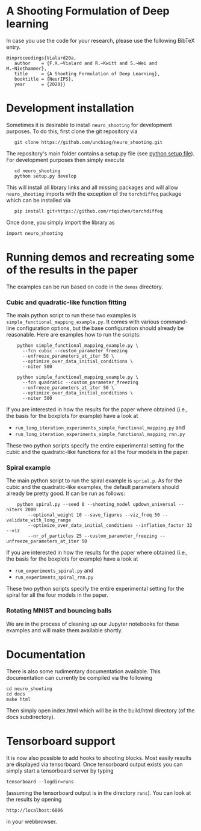 # A Shooting Formulation of Deep learning

In case you use the code for your research, please use the following BibTeX entry.

```
@inproceedings{Vialard20a,
   author    = {F.X.~Vialard and R.~Kwitt and S.~Wei and M.~Niethammer},
   title     = {A Shooting Formulation of Deep Learning},
   booktitle = {NeurIPS},
   year      = {2020}}
```

# Development installation

Sometimes it is desirable to install `neuro_shooting` for development purposes. To do this, first clone the git repository via

```
   git clone https://github.com/uncbiag/neuro_shooting.git
```

The repository's main folder contains a setup.py file (see [python setup file](https://github.com/kennethreitz/setup.py "python setup file")). For development purposes then simply execute

```
   cd neuro_shooting
   python setup.py develop
```

This will install all library links and all missing packages and will allow `neuro_shooting` imports with the exception of the `torchdiffeq` package which can be installed via

```
   pip install git+https://github.com/rtqichen/torchdiffeq
```

Once done, you simply import the library as

```
import neuro_shooting
```

# Running demos and recreating some of the results in the paper

The examples can be run based on code in the `demos` directory.

### Cubic and quadratic-like function fitting

The main python script to run these two examples is `simple_functional_mapping_example.py`. It comes with various command-line 
configuration options, but the base configuration should already be reasonable. Here are examples how to run the scripts:

```
    python simple_functional_mapping_example.py \
      --fcn cubic --custom_parameter_freezing 
      --unfreeze_parameters_at_iter 50 \ 
      --optimize_over_data_initial_conditions \
      --niter 500
      
    python simple_functional_mapping_example.py \
      --fcn quadratic --custom_parameter_freezing 
      --unfreeze_parameters_at_iter 50 \
      --optimize_over_data_initial_conditions \
      --niter 500
``` 

If you are interested in how the results for the paper where obtained (i.e., the basis for the boxplots for example) have a look
at

- `run_long_iteration_experiments_simple_functional_mapping.py` and
- `run_long_iteration_experiments_simple_functional_mapping_rnn.py`

These two python scripts specify the entire experimental setting for the cubic and the quadratic-like functions for 
all the four models in the paper.

### Spiral example

The main python script to run the spiral example is `sprial.p`. As for the cubic and the quadratic-like
examples, the default parameters should already be pretty good. It can be run as follows:
```
    python spiral.py --seed 0 --shooting_model updown_universal --niters 2000 
        --optional_weight 10 --save_figures --viz_freq 50 --validate_with_long_range 
        --optimize_over_data_initial_conditions --inflation_factor 32 --viz 
        --nr_of_particles 25 --custom_parameter_freezing --unfreeze_parameters_at_iter 50
```

If you are interested in how the results for the paper where obtained (i.e., the basis for the boxplots for example) have a look
at

- `run_experiments_spiral.py` and
- `run_experiments_spiral_rnn.py`
 
These two python scripts specify the entire experimental setting for the spiral for all the four models in the paper.

### Rotating MNIST and bouncing balls

We are in the process of cleaning up our Jupyter notebooks for these examples and will make them available shortly.

# Documentation

There is also some rudimentary documentation available. This documentation can currently be compiled via the following

```
cd neuro_shooting
cd docs
make html
```

Then simply open index.html which will be in the build/html directory (of the docs subdirectory).

# Tensorboard support

It is now also possible to add hooks to shooting blocks. Most easily results are displayed via tensorboard. Once tensorboard output exists you can simply start a tensorboard server by typing

```
tensorboard --logdir=runs
```

(assuming the tensorboard output is in the directory `runs`).
You can look at the results by opening

```
http://localhost:6006
```

in your webbrowser.
